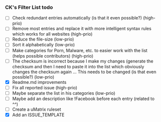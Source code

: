 ### CK's Filter List todo

- [ ] Check redundant entries automatically (is that it even possible?) (high-prio)
- [ ] Remove most entries and replace it with more intelligent syntax rules which works for all websites (high-prio)
- [ ] Reduce the file-size (low-prio)
- [ ] Sort it alphabetically (low-prio)
- [ ] Make categories for Porn, Malware, etc. to easier work with the list (helps possible contributors) (high-prio)
- [ ] The checksum is incorrect because I make my changes (generate the checksum and then I need to paste it into the list which obviously changes the checksum again ... This needs to be changed (is that even possible?) (low-prio)
- [x] Readme.md improvements
- [ ] Fix all reported issue (high-prio)
- [ ] Maybe separate the list in his categories (low-prio)
- [ ] Maybe add an description like !Facebook before each entry (related to ^^)
- [ ] Create a uMatrix ruleset
- [x] Add an ISSUE_TEMPLATE